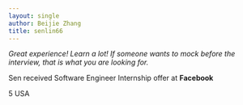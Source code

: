 ```yaml
---
layout: single
author: Beijie Zhang
title: senlin66 
---
```


<i class="fa fa-solid fa-quote-left"></i>
*Great experience! Learn a lot! If someone wants to mock before the interview, that is what you are looking for.*
<i class="fa fa-solid fa-quote-right"></i>
<!--spoiler-->

Sen received Software Engineer Internship offer at **Facebook**

<i class="fa fa-solid fa-star"></i> 5
<i class="fa fa-solid fa-flag-usa"></i> USA
